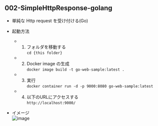 ## 002-SimpleHttpResponse-golang  

- 単純な Http request を受け付ける(Go)  

- 起動方法  
  - 1. フォルダを移動する  
  `cd {this folder}`  
  - 2. Docker image の生成  
  `docker image build -t go-web-sample:latest .`  
  - 3. 実行  
  `docker container run -d -p 9000:8080 go-web-sample:latest`  
  - 4. 以下のURLにアクセスする  
  `http://localhost:9000/`  

- イメージ  
![image](https://user-images.githubusercontent.com/64537018/100498348-f03f2600-31a4-11eb-93e4-b758cd1e4aab.png)
